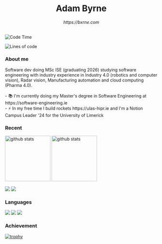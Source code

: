 <h1 align="center">Adam Byrne</h1>
<h6 align="center">https://bxrne.com</h6>

![Code Time](http://img.shields.io/badge/Code%20Time-9%2C786%20hrs%2015%20mins-blue)

![Lines of code](https://img.shields.io/badge/From%20Hello%20World%20I%27ve%20Written-726.1%20thousand%20lines%20of%20code-blue)

### About me

<p align="left">Software dev doing MSc ISE (graduating 2026) studying software engineering with industry experience in Industry 4.0 (robotics and computer vision), Radar vision, Manufacturing automation and cloud computing (Pharma 4.0).<br><br>- 📚 I'm currently doing my Master's degree in Software Engineering at https://software-engineering.ie<br>- ⚡ In my free time I build rockets https://ulas-hipr.ie and I'm a Notion Campus Leader '24 for the University of Limerick</p>



### Recent

<p align="left">
  <a href="https://github.com/anuraghazra/github-readme-stats"><img alt="github stats" height="150px" src="https://github-readme-stats.vercel.app/api?username=bxrne&count_private=true&show_icons=true&custom_title=GitHub%20Stats&hide_border=true&theme=transparent" /></a>
  <a href="https://github.com/DenverCoder1/github-readme-streak-stats"><img alt="github stats" height="150px" src="https://github-readme-streak-stats.herokuapp.com/?user=bxrne&theme=transparent&hide_border=true" /></a>
</p>

[![](http://github-profile-summary-cards.vercel.app/api/cards/profile-details?username=bxrne&theme=transparent)](https://github.com/vn7n24fzkq/github-profile-summary-cards)
[![](https://github-readme-activity-graph.vercel.app/graph?username=bxrne&theme=github-dark-dimmed&custom_title=Contribution%20Graph%20in%20the%20last%2031%20days&hide_border=true)](https://github.com/Ashutosh00710/github-readme-activity-graph)

### Languages

[![](http://github-profile-summary-cards.vercel.app/api/cards/repos-per-language?username=bxrne&theme=transparent)](https://github.com/vn7n24fzkq/github-profile-summary-cards)
[![](http://github-profile-summary-cards.vercel.app/api/cards/most-commit-language?username=bxrne&theme=transparent)](https://github.com/vn7n24fzkq/github-profile-summary-cards)
[![](https://github-readme-stats.vercel.app/api/top-langs/?username=bxrne&layout=compact&count_private=true&show_icons=true&theme=transparent&hide_border=true)](https://github.com/anuraghazra/github-readme-stats)


<!-- Made with [OSS Insight](https://ossinsight.io/) -->

### Achievement

[![trophy](https://github-profile-trophy.vercel.app/?username=bxrne&no-frame=true&no-bg=true&theme=onedark)](https://github.com/ryo-ma/github-profile-trophy)
